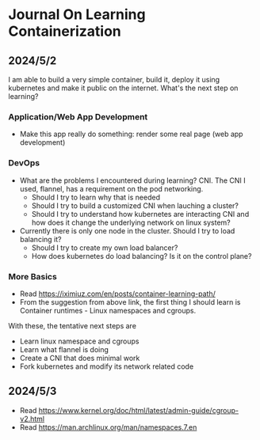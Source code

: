 # Journal On Learning Containerization
## 2024/5/2
I am able to build a very simple container, build it, deploy it using kubernetes and make it public on the internet. What's the next step on learning?
### Application/Web App Development
  - Make this app really do something: render some real page (web app development)
### DevOps
  - What are the problems I encountered during learning? CNI. The CNI I used, flannel, has a requirement on the pod networking. 
    - Should I try to learn why that is needed
    - Should I try to build a customized CNI when lauching a cluster?
    - Should I try to understand how kubernetes are interacting CNI and how does it change the underlying network on linux system?
  - Currently there is only one node in the cluster. Should I try to load balancing it?
    - Should I try to create my own load balancer?
    - How does kubernetes do load balancing? Is it on the control plane?
### More Basics
  - Read https://iximiuz.com/en/posts/container-learning-path/
  - From the suggestion from above link, the first thing I should learn is Container runtimes - Linux namespaces and cgroups.

With these, the tentative next steps are
  - Learn linux namespace and cgroups
  - Learn what flannel is doing
  - Create a CNI that does minimal work
  - Fork kubernetes and modify its network related code

## 2024/5/3
* Read https://www.kernel.org/doc/html/latest/admin-guide/cgroup-v2.html
* Read https://man.archlinux.org/man/namespaces.7.en

